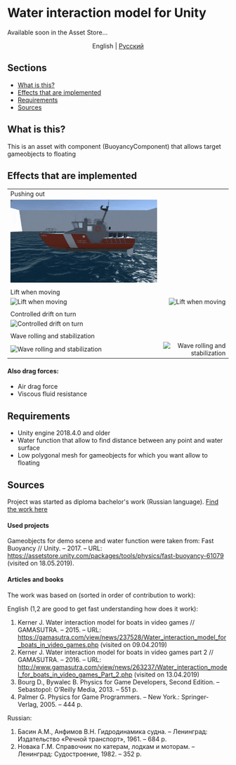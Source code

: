 # Water interaction model for Unity
Available soon in the Asset Store...

<p align="center">
	<span>English</span> |
	<a href="./readme/README-rus.md">Pусский</a>
</p>

## Sections
* [What is this?](#what-is-this)
* [Effects that are implemented](#effects-that-are-implemented)
* [Requirements](#requirements)
* [Sources](#sources)

## What is this?
This is an asset with component (BuoyancyComponent) that allows target gameobjects to floating
## Effects that are implemented

|||
|:---|---:|
| Pushing out | | 
| ![Pushing out](readme/3.gif) | |
|||
| Lift when moving | |
| ![Lift when moving](readme/2.gif) | ![Lift when moving](readme/4.gif) |
|||
| Controlled drift on turn | | 
| ![Controlled drift on turn](readme/1.gif) | |
|||
| Wave rolling and stabilization | |
| ![Wave rolling and stabilization](readme/5.gif) | ![Wave rolling and stabilization](readme/6.gif) |

#### Also drag forces:
* Air drag force
* Viscous fluid resistance

## Requirements
* Unity engine 2018.4.0 and older
* Water function that allow to find distance between any point and water surface
* Low polygonal mesh for gameobjects for which you want allow to floating

## Sources
Project was started as diploma bachelor's work (Russian language). [Find the work here](http://biblioclub.ru/index.php?page=book_red&id=561383&sr=1)

#### Used projects
Gameobjects for demo scene and water function were taken from: Fast Buoyancy // Unity. – 2017. – URL: https://assetstore.unity.com/packages/tools/physics/fast-buoyancy-61079 (visited on 18.05.2019).

#### Articles and books
The work was based on (sorted in order of contribution to work):

English (1,2 are good to get fast understanding how does it work):
1. Kerner J. Water interaction model for boats in video games // GAMASUTRA. – 2015. – URL: https://gamasutra.com/view/news/237528/Water_interaction_model_for_boats_in_video_games.php (visited on 09.04.2019)
2. Kerner J. Water interaction model for boats in video games part 2 // GAMASUTRA. – 2016. – URL: http://www.gamasutra.com/view/news/263237/Water_interaction_model_for_boats_in_video_games_Part_2.php (visited on 13.04.2019)
3. Bourg D., Bywalec B. Physics for Game Developers, Second Edition. – Sebastopol: O’Reilly Media, 2013. – 551 p.
4. Palmer G. Physics for Game Programmers. – New York.: Springer-Verlag, 2005. – 444 p.

Russian:
1. Басин А.М., Анфимов В.Н. Гидродинамика судна. – Ленинград: Издательство «Речной транспорт», 1961. – 684 p.
2. Новака Г.М. Справочник по катерам, лодкам и моторам. – Ленинград: Судостроение, 1982. – 352 p.
